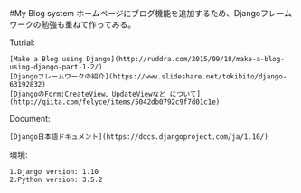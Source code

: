 #My Blog system
ホームページにブログ機能を追加するため、Djangoフレームワークの勉強も重ねて作ってみる。

Tutrial:

	[Make a Blog using Django](http://ruddra.com/2015/09/18/make-a-blog-using-django-part-1-2/)
	[Djangoフレームワークの紹介](https://www.slideshare.net/tokibito/django-63192832)
	[DjangoのForm:CreateView、UpdateViewなど について](http://qiita.com/felyce/items/5042db0792c9f7d01c1e)

Document: 

    [Django日本語ドキュメント](https://docs.djangoproject.com/ja/1.10/)

環境:

	1.Django version: 1.10
	2.Python version: 3.5.2


